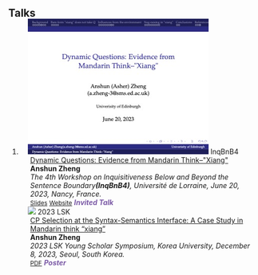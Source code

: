 <h2 id="Talks" style="margin: 2px 0px -15px;">Talks</h2>

<div class="publications">
<ol class="bibliography">


<li>
<div class="pub-row">

  <div class="col-sm-3 abbr" style="position: relative;padding-right: 15px;padding-left: 15px;">
    <img src="assets/img/DQslides2.jpg" class="teaser img-fluid z-depth-1">
    <abbr class="badge">InqBnB4</abbr>
  </div>

  <div class="col-sm-9" style="position: relative;padding-right: 15px;padding-left: 20px;">
    <div class="title"><a href="assets/files/TenHave2023.pdf" target="_blank">Dynamic Questions: Evidence from Mandarin Think–"Xiang"</a></div>
    <div class="author"><strong>Anshun Zheng</strong></div>
    <div class="periodical"><em>The 4th Workshop on Inquisitiveness Below and Beyond the Sentence Boundary<strong>(InqBnB4)</strong>, Université de Lorraine, June 20, 2023, Nancy, France.</em></div>
    <div class="links">
      <a href="assets/files/DQslides.pdf" class="btn btn-sm z-depth-0" role="button" target="_blank" style="font-size:12px;">Slides</a>
      <!-- <a href="https://github.com/Hanchao-Zhang/K-Tensors" class="btn btn-sm z-depth-0" role="button" target="_blank" style="font-size:12px;">Code</a> -->
      <!-- <a href="https://pypi.org/project/KTensors/" class="btn btn-sm z-depth-0" role="button" target="_blank" style="font-size:12px;">Package</a> -->
      <a href="https://iwcs2023.loria.fr/inqbnb4-inquisitiveness-below-and-beyond-the-sentence-boundary/" class="btn btn-sm z-depth-0" role="button" target="_blank" style="font-size:12px;">Website</a>
      <strong><i style="color:#7b5aa6">Invited Talk</i></strong>
    </div>
  </div>
</div>

<div class="pub-row">

  <div class="col-sm-3 abbr" style="position: relative;padding-right: 15px;padding-left: 15px;">
    <img src="assets/img/Mandarin_ICH_poster.jpg" class="teaser img-fluid z-depth-1">
    <abbr class="badge">2023 LSK</abbr>
  </div>

  <div class="col-sm-9" style="position: relative;padding-right: 15px;padding-left: 20px;">
    <div class="title"><a href="assets/files/Mandarin_ICH_poster.pdf" target="_blank">CP Selection at the Syntax-Semantics Interface: A Case Study in Mandarin think “xiang”</a></div>
    <div class="author"><strong>Anshun Zheng</strong></div>
    <div class="periodical"><em>2023 LSK Young Scholar Symposium, Korea University, December 8, 2023, Seoul, South Korea.</em></div>
    <div class="links">
      <a href="assets/files/Mandarin_ICH_poster.pdf" class="btn btn-sm z-depth-0" role="button" target="_blank" style="font-size:12px;">PDF</a> <strong><i style="color:#7b5aa6">Poster</i></strong>
      <!-- <a href="https://github.com/Hanchao-Zhang/K-Tensors" class="btn btn-sm z-depth-0" role="button" target="_blank" style="font-size:12px;">Code</a> -->
      <!-- <a href="https://pypi.org/project/KTensors/" class="btn btn-sm z-depth-0" role="button" target="_blank" style="font-size:12px;">Package</a> -->
    </div>
  </div>
</div>

</li>
<!-- <br> -->
</ol>
</div>
